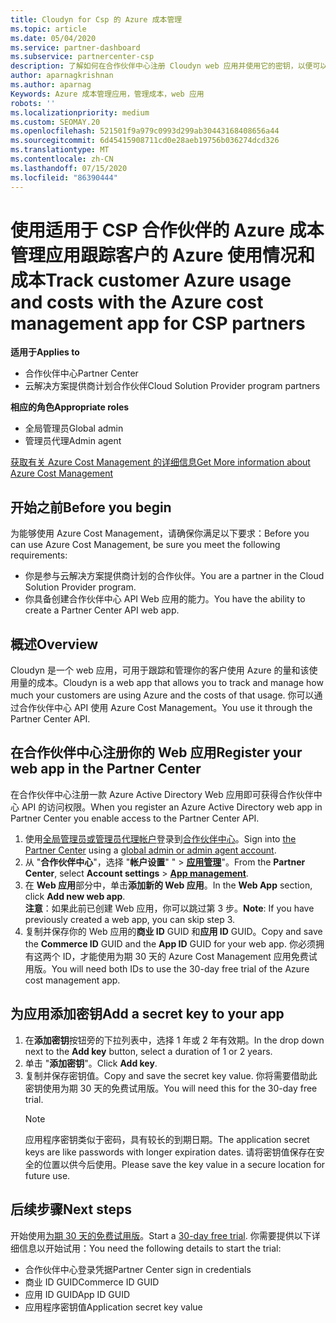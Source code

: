 ```yaml
---
title: Cloudyn for Csp 的 Azure 成本管理
ms.topic: article
ms.date: 05/04/2020
ms.service: partner-dashboard
ms.subservice: partnercenter-csp
description: 了解如何在合作伙伴中心注册 Cloudyn web 应用并使用它的密钥，以便可以使用该应用来跟踪客户的 Azure 使用情况和成本。
author: aparnagkrishnan
ms.author: aparnag
Keywords: Azure 成本管理应用，管理成本，web 应用
robots: ''
ms.localizationpriority: medium
ms.custom: SEOMAY.20
ms.openlocfilehash: 521501f9a979c0993d299ab30443168408656a44
ms.sourcegitcommit: 6d45415908711cd0e28aeb19756b036274dcd326
ms.translationtype: MT
ms.contentlocale: zh-CN
ms.lasthandoff: 07/15/2020
ms.locfileid: "86390444"
---
```

# <a name="track-customer-azure-usage-and-costs-with-the-azure-cost-management-app-for-csp-partners"></a><span data-ttu-id="0221a-104">使用适用于 CSP 合作伙伴的 Azure 成本管理应用跟踪客户的 Azure 使用情况和成本</span><span class="sxs-lookup"><span data-stu-id="0221a-104">Track customer Azure usage and costs with the Azure cost management app for CSP partners</span></span>  

<span data-ttu-id="0221a-105">**适用于**</span><span class="sxs-lookup"><span data-stu-id="0221a-105">**Applies to**</span></span>

- <span data-ttu-id="0221a-106">合作伙伴中心</span><span class="sxs-lookup"><span data-stu-id="0221a-106">Partner Center</span></span>
- <span data-ttu-id="0221a-107">云解决方案提供商计划合作伙伴</span><span class="sxs-lookup"><span data-stu-id="0221a-107">Cloud Solution Provider program partners</span></span>

<span data-ttu-id="0221a-108">**相应的角色**</span><span class="sxs-lookup"><span data-stu-id="0221a-108">**Appropriate roles**</span></span>

- <span data-ttu-id="0221a-109">全局管理员</span><span class="sxs-lookup"><span data-stu-id="0221a-109">Global admin</span></span>
- <span data-ttu-id="0221a-110">管理员代理</span><span class="sxs-lookup"><span data-stu-id="0221a-110">Admin agent</span></span>

[<span data-ttu-id="0221a-111">获取有关 Azure Cost Management 的详细信息</span><span class="sxs-lookup"><span data-stu-id="0221a-111">Get More information about Azure Cost Management</span></span>](https://go.microsoft.com/fwlink/p/?linkid=857893)

## <a name="before-you-begin"></a><span data-ttu-id="0221a-112">开始之前</span><span class="sxs-lookup"><span data-stu-id="0221a-112">Before you begin</span></span>
<span data-ttu-id="0221a-113">为能够使用 Azure Cost Management，请确保你满足以下要求：</span><span class="sxs-lookup"><span data-stu-id="0221a-113">Before you can use Azure Cost Management, be sure you meet the following requirements:</span></span>

- <span data-ttu-id="0221a-114">你是参与云解决方案提供商计划的合作伙伴。</span><span class="sxs-lookup"><span data-stu-id="0221a-114">You are a partner in the Cloud Solution Provider program.</span></span>
- <span data-ttu-id="0221a-115">你具备创建合作伙伴中心 API Web 应用的能力。</span><span class="sxs-lookup"><span data-stu-id="0221a-115">You have the ability to create a Partner Center API web app.</span></span>

## <a name="overview"></a><span data-ttu-id="0221a-116">概述</span><span class="sxs-lookup"><span data-stu-id="0221a-116">Overview</span></span>

<span data-ttu-id="0221a-117">Cloudyn 是一个 web 应用，可用于跟踪和管理你的客户使用 Azure 的量和该使用量的成本。</span><span class="sxs-lookup"><span data-stu-id="0221a-117">Cloudyn is a web app that allows you to track and manage how much your customers are using Azure and the costs of that usage.</span></span> <span data-ttu-id="0221a-118">你可以通过合作伙伴中心 API 使用 Azure Cost Management。</span><span class="sxs-lookup"><span data-stu-id="0221a-118">You use it through the Partner Center API.</span></span>

## <a name="register-your-web-app-in-the-partner-center"></a><span data-ttu-id="0221a-119">在合作伙伴中心注册你的 Web 应用</span><span class="sxs-lookup"><span data-stu-id="0221a-119">Register your web app in the Partner Center</span></span>
<span data-ttu-id="0221a-120">在合作伙伴中心注册一款 Azure Active Directory Web 应用即可获得合作伙伴中心 API 的访问权限。</span><span class="sxs-lookup"><span data-stu-id="0221a-120">When you register an Azure Active Directory web app in Partner Center you enable access to the Partner Center API.</span></span> 
1.  <span data-ttu-id="0221a-121">使用[全局管理员或管理员代理帐户](create-user-accounts-and-set-permissions.md)登录到[合作伙伴中心](https://partnercenter.microsoft.com/pcv/dashboard/overview)。</span><span class="sxs-lookup"><span data-stu-id="0221a-121">Sign into [the Partner Center](https://partnercenter.microsoft.com/pcv/dashboard/overview) using a [global admin or admin agent account](create-user-accounts-and-set-permissions.md).</span></span>
2.  <span data-ttu-id="0221a-122">从 "**合作伙伴中心**"，选择 "**帐户设置**" " &gt; **[应用管理](https://partnercenter.microsoft.com/pcv/apiintegration/appmanagement)**"。</span><span class="sxs-lookup"><span data-stu-id="0221a-122">From the **Partner Center**, select **Account settings** &gt; **[App management](https://partnercenter.microsoft.com/pcv/apiintegration/appmanagement)**.</span></span>
3.  <span data-ttu-id="0221a-123">在 **Web 应用**部分中，单击**添加新的 Web 应用**。</span><span class="sxs-lookup"><span data-stu-id="0221a-123">In the **Web App** section, click **Add new web app**.</span></span>
<br> <span data-ttu-id="0221a-124">**注意**：如果此前已创建 Web 应用，你可以跳过第 3 步。</span><span class="sxs-lookup"><span data-stu-id="0221a-124">**Note**: If you have previously created a web app, you can skip step 3.</span></span>
4.  <span data-ttu-id="0221a-125">复制并保存你的 Web 应用的**商业 ID** GUID 和**应用 ID** GUID。</span><span class="sxs-lookup"><span data-stu-id="0221a-125">Copy and save the **Commerce ID** GUID and the **App ID** GUID for your web app.</span></span> <span data-ttu-id="0221a-126">你必须拥有这两个 ID，才能使用为期 30 天的 Azure Cost Management 应用免费试用版。</span><span class="sxs-lookup"><span data-stu-id="0221a-126">You will need both IDs to use the 30-day free trial of the Azure cost management app.</span></span>

## <a name="add-a-secret-key-to-your-app"></a><span data-ttu-id="0221a-127">为应用添加密钥</span><span class="sxs-lookup"><span data-stu-id="0221a-127">Add a secret key to your app</span></span>
1. <span data-ttu-id="0221a-128">在**添加密钥**按钮旁的下拉列表中，选择 1 年或 2 年有效期。</span><span class="sxs-lookup"><span data-stu-id="0221a-128">In the drop down next to the **Add key** button, select a duration of 1 or 2 years.</span></span>
2. <span data-ttu-id="0221a-129">单击 "**添加密钥**"。</span><span class="sxs-lookup"><span data-stu-id="0221a-129">Click **Add key**.</span></span> 
3. <span data-ttu-id="0221a-130">复制并保存密钥值。</span><span class="sxs-lookup"><span data-stu-id="0221a-130">Copy and save the secret key value.</span></span> <span data-ttu-id="0221a-131">你将需要借助此密钥使用为期 30 天的免费试用版。</span><span class="sxs-lookup"><span data-stu-id="0221a-131">You will need this for the 30-day free trial.</span></span><br>
   > [!NOTE]  
   > <span data-ttu-id="0221a-132">应用程序密钥类似于密码，具有较长的到期日期。</span><span class="sxs-lookup"><span data-stu-id="0221a-132">The application secret keys are like passwords with longer expiration dates.</span></span> <span data-ttu-id="0221a-133">请将密钥值保存在安全的位置以供今后使用。</span><span class="sxs-lookup"><span data-stu-id="0221a-133">Please save the key value in a secure location for future use.</span></span>

## <a name="next-steps"></a><span data-ttu-id="0221a-134">后续步骤</span><span class="sxs-lookup"><span data-stu-id="0221a-134">Next steps</span></span>
<span data-ttu-id="0221a-135">开始使用[为期 30 天的免费试用版](https://go.microsoft.com/fwlink/?linkid=857895)。</span><span class="sxs-lookup"><span data-stu-id="0221a-135">Start a [30-day free trial](https://go.microsoft.com/fwlink/?linkid=857895).</span></span>
<span data-ttu-id="0221a-136">你需要提供以下详细信息以开始试用：</span><span class="sxs-lookup"><span data-stu-id="0221a-136">You need the following details to start the trial:</span></span>
- <span data-ttu-id="0221a-137">合作伙伴中心登录凭据</span><span class="sxs-lookup"><span data-stu-id="0221a-137">Partner Center sign in credentials</span></span>
- <span data-ttu-id="0221a-138">商业 ID GUID</span><span class="sxs-lookup"><span data-stu-id="0221a-138">Commerce ID GUID</span></span>
- <span data-ttu-id="0221a-139">应用 ID GUID</span><span class="sxs-lookup"><span data-stu-id="0221a-139">App ID GUID</span></span>
- <span data-ttu-id="0221a-140">应用程序密钥值</span><span class="sxs-lookup"><span data-stu-id="0221a-140">Application secret key value</span></span>
